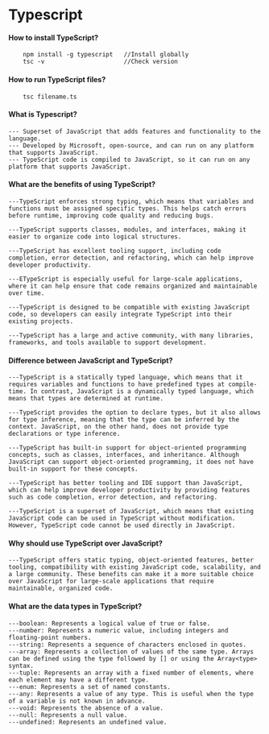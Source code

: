 # Typescript
#### How to install TypeScript?
        npm install -g typescript   //Install globally
        tsc -v                      //Check version

#### How to run TypeScript files?
        tsc filename.ts

#### What is Typescript?
    --- Superset of JavaScript that adds features and functionality to the language.
    --- Developed by Microsoft, open-source, and can run on any platform that supports JavaScript.
    --- TypeScript code is compiled to JavaScript, so it can run on any platform that supports JavaScript.
    
#### What are the benefits of using TypeScript?
    ---TypeScript enforces strong typing, which means that variables and functions must be assigned specific types. This helps catch errors before runtime, improving code quality and reducing bugs.

    ---TypeScript supports classes, modules, and interfaces, making it easier to organize code into logical structures.

    ---TypeScript has excellent tooling support, including code completion, error detection, and refactoring, which can help improve developer productivity.

    ---ETypeScript is especially useful for large-scale applications, where it can help ensure that code remains organized and maintainable over time.

    ---TypeScript is designed to be compatible with existing JavaScript code, so developers can easily integrate TypeScript into their existing projects.

    ---TypeScript has a large and active community, with many libraries, frameworks, and tools available to support development.

#### Difference between JavaScript and TypeScript?
    ---TypeScript is a statically typed language, which means that it requires variables and functions to have predefined types at compile-time. In contrast, JavaScript is a dynamically typed language, which means that types are determined at runtime.

    ---TypeScript provides the option to declare types, but it also allows for type inference, meaning that the type can be inferred by the context. JavaScript, on the other hand, does not provide type declarations or type inference.

    ---TypeScript has built-in support for object-oriented programming concepts, such as classes, interfaces, and inheritance. Although JavaScript can support object-oriented programming, it does not have built-in support for these concepts.

    ---TypeScript has better tooling and IDE support than JavaScript, which can help improve developer productivity by providing features such as code completion, error detection, and refactoring.

    ---TypeScript is a superset of JavaScript, which means that existing JavaScript code can be used in TypeScript without modification. However, TypeScript code cannot be used directly in JavaScript.

#### Why should use TypeScript over JavaScript?
    ---TypeScript offers static typing, object-oriented features, better tooling, compatibility with existing JavaScript code, scalability, and a large community. These benefits can make it a more suitable choice over JavaScript for large-scale applications that require maintainable, organized code.
    
#### What are the data types in TypeScript?
    ---boolean: Represents a logical value of true or false.
    ---number: Represents a numeric value, including integers and floating-point numbers.
    ---string: Represents a sequence of characters enclosed in quotes.
    ---array: Represents a collection of values of the same type. Arrays can be defined using the type followed by [] or using the Array<type> syntax.
    ---tuple: Represents an array with a fixed number of elements, where each element may have a different type.
    ---enum: Represents a set of named constants.
    ---any: Represents a value of any type. This is useful when the type of a variable is not known in advance.
    ---void: Represents the absence of a value.
    ---null: Represents a null value.
    ---undefined: Represents an undefined value.    
